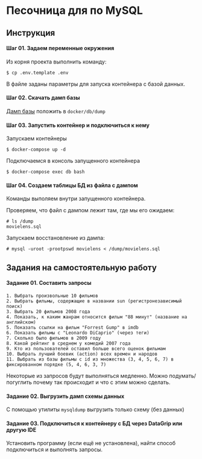 # Песочница для по MySQL

## Инструкция

#### Шаг 01. Задаем переменные окружения

Из корня проекта выполнить команду:
```
$ cp .env.template .env
``` 
В файле заданы параметры для запуска контейнера с базой данных.

#### Шаг 02. Скачать дамп базы

[Дамп базы](https://yadi.sk/d/DUbsyDvkNZ9Pfw) положить в `docker/db/dump`

#### Шаг 03. Запустить контейнер и подключиться к нему

Запускаем контейнеры
```
$ docker-compose up -d
```
Подключаемся в консоль запущенного контейнера
```
$ docker-compose exec db bash
```

#### Шаг 04. Создаем таблицы БД из файла с дампом

Команды выполяем внутри запущенного контейнера.

Проверяем, что файл с дампом лежит там, где мы его ожидаем:
```
# ls /dump
movielens.sql
```

Запускаем восстановление из дампа:
```
# mysql -uroot -prootpswd movielens < /dump/movielens.sql
```

## Задания на самостоятельную работу

#### Задание 01. Составить запросы

    1. Выбрать произвольные 10 фильмов
    2. Выбрать фильмы, содержащие в названии sun (регистронезависимый поиск)
    3. Выбрать 20 фильмов 2008 года
    4. Показать, к каким жанрам относится фильм "88 минут" (название на английском)
    5. Показать ссылки на фильм "Forrest Gump" в imdb  
    6. Показать фильмы с "Leonardo DiCaprio" (через теги)
    7. Сколько было фильмов в 2009 году
    8. Какой рейтинг в среднем у комедий 2007 года
    9. Кто из пользователей оставил больше всего оценок фильмам
    10. Выбрать лучший боевик (action) всех времен и народов
    11. Выбрать из базы фильмы с id из множества (3, 4, 5, 6, 7) в фиксированном порядке (5, 4, 6, 3, 7)

Некоторые из запросов будут выполняться медленно. Можно подумать/погуглить почему так происходит и что с этим можно сделать.

#### Задание 02. Выгрузить дамп схемы данных

С помощью утилиты `mysqldump` выгрузить только схему (без данных)

#### Задание 03. Подключиться к контейнеру с БД через DataGrip или другую IDE

Установить программу (если ещё не установлена), найти способ подключиться и выполнять запросы.
